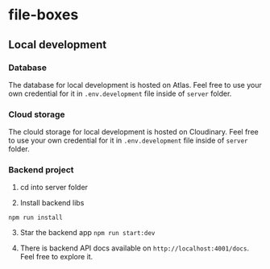 # file-boxes

## Local development

### Database

The database for local development is hosted on Atlas. Feel free to use your own credential for it in `.env.development` file inside of `server` folder.

### Cloud storage

The clould storage for local development is hosted on Cloudinary. Feel free to use your own credential for it in `.env.development` file inside of `server` folder.

### Backend project

1. cd into server folder

2. Install backend libs

```
npm run install
```

3. Star the backend app
   `npm run start:dev`

4. There is backend API docs available on `http://localhost:4001/docs`. Feel free to explore it.
